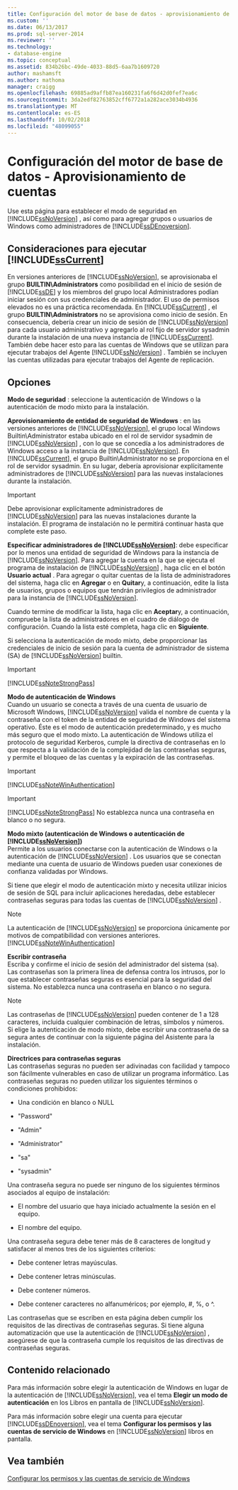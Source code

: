 ```yaml
---
title: Configuración del motor de base de datos - aprovisionamiento de cuentas | Microsoft Docs
ms.custom: ''
ms.date: 06/13/2017
ms.prod: sql-server-2014
ms.reviewer: ''
ms.technology:
- database-engine
ms.topic: conceptual
ms.assetid: 834b26bc-49de-4033-88d5-6aa7b1609720
author: mashamsft
ms.author: mathoma
manager: craigg
ms.openlocfilehash: 69885ad9affb87ea160231fa6f6d42d0fef7ea6c
ms.sourcegitcommit: 3da2edf82763852cff6772a1a282ace3034b4936
ms.translationtype: MT
ms.contentlocale: es-ES
ms.lasthandoff: 10/02/2018
ms.locfileid: "48099055"
---
```

# <a name="database-engine-configuration---account-provisioning"></a>Configuración del motor de base de datos - Aprovisionamiento de cuentas
  Use esta página para establecer el modo de seguridad en [!INCLUDE[ssNoVersion](../../includes/ssnoversion-md.md)] , así como para agregar grupos o usuarios de Windows como administradores de [!INCLUDE[ssDEnoversion](../../includes/ssdenoversion-md.md)].  
  
## <a name="considerations-for-running-includesscurrentincludessscurrent-mdmd"></a>Consideraciones para ejecutar [!INCLUDE[ssCurrent](../../includes/sscurrent-md.md)]  
 En versiones anteriores de [!INCLUDE[ssNoVersion](../../includes/ssnoversion-md.md)], se aprovisionaba el grupo **BUILTIN\Administrators** como posibilidad en el inicio de sesión de [!INCLUDE[ssDE](../../includes/ssde-md.md)] y los miembros del grupo local Administradores podían iniciar sesión con sus credenciales de administrador. El uso de permisos elevados no es una práctica recomendada. En [!INCLUDE[ssCurrent](../../includes/sscurrent-md.md)] , el grupo **BUILTIN\Administrators** no se aprovisiona como inicio de sesión. En consecuencia, debería crear un inicio de sesión de [!INCLUDE[ssNoVersion](../../includes/ssnoversion-md.md)] para cada usuario administrativo y agregarlo al rol fijo de servidor sysadmin durante la instalación de una nueva instancia de [!INCLUDE[ssCurrent](../../includes/sscurrent-md.md)]. También debe hacer esto para las cuentas de Windows que se utilizan para ejecutar trabajos del Agente [!INCLUDE[ssNoVersion](../../includes/ssnoversion-md.md)] . También se incluyen las cuentas utilizadas para ejecutar trabajos del Agente de replicación.  
  
## <a name="options"></a>Opciones  
 **Modo de seguridad** : seleccione la autenticación de Windows o la autenticación de modo mixto para la instalación.  
  
 **Aprovisionamiento de entidad de seguridad de Windows** : en las versiones anteriores de [!INCLUDE[ssNoVersion](../../includes/ssnoversion-md.md)], el grupo local Windows Builtin\Administrator estaba ubicado en el rol de servidor sysadmin de [!INCLUDE[ssNoVersion](../../includes/ssnoversion-md.md)] , con lo que se concedía a los administradores de Windows acceso a la instancia de [!INCLUDE[ssNoVersion](../../includes/ssnoversion-md.md)]. En [!INCLUDE[ssCurrent](../../includes/sscurrent-md.md)], el grupo Builtin\Administrator no se proporciona en el rol de servidor sysadmin. En su lugar, debería aprovisionar explícitamente administradores de [!INCLUDE[ssNoVersion](../../includes/ssnoversion-md.md)] para las nuevas instalaciones durante la instalación.  
  
> [!IMPORTANT]  
>  Debe aprovisionar explícitamente administradores de [!INCLUDE[ssNoVersion](../../includes/ssnoversion-md.md)] para las nuevas instalaciones durante la instalación. El programa de instalación no le permitirá continuar hasta que complete este paso.  
  
 **Especificar administradores de [!INCLUDE[ssNoVersion](../../includes/ssnoversion-md.md)]**: debe especificar por lo menos una entidad de seguridad de Windows para la instancia de [!INCLUDE[ssNoVersion](../../includes/ssnoversion-md.md)]. Para agregar la cuenta en la que se ejecuta el programa de instalación de [!INCLUDE[ssNoVersion](../../includes/ssnoversion-md.md)] , haga clic en el botón **Usuario actual** . Para agregar o quitar cuentas de la lista de administradores del sistema, haga clic en **Agregar** o en **Quitar**y, a continuación, edite la lista de usuarios, grupos o equipos que tendrán privilegios de administrador para la instancia de [!INCLUDE[ssNoVersion](../../includes/ssnoversion-md.md)].  
  
 Cuando termine de modificar la lista, haga clic en **Aceptar**y, a continuación, compruebe la lista de administradores en el cuadro de diálogo de configuración. Cuando la lista esté completa, haga clic en **Siguiente**.  
  
 Si selecciona la autenticación de modo mixto, debe proporcionar las credenciales de inicio de sesión para la cuenta de administrador de sistema (SA) de [!INCLUDE[ssNoVersion](../../includes/ssnoversion-md.md)] builtin.  
  
> [!IMPORTANT]  
>  [!INCLUDE[ssNoteStrongPass](../../includes/ssnotestrongpass-md.md)]  
  
 **Modo de autenticación de Windows**  
 Cuando un usuario se conecta a través de una cuenta de usuario de Microsoft Windows, [!INCLUDE[ssNoVersion](../../includes/ssnoversion-md.md)] valida el nombre de cuenta y la contraseña con el token de la entidad de seguridad de Windows del sistema operativo. Éste es el modo de autenticación predeterminado, y es mucho más seguro que el modo mixto. La autenticación de Windows utiliza el protocolo de seguridad Kerberos, cumple la directiva de contraseñas en lo que respecta a la validación de la complejidad de las contraseñas seguras, y permite el bloqueo de las cuentas y la expiración de las contraseñas.  
  
> [!IMPORTANT]  
>  [!INCLUDE[ssNoteWinAuthentication](../../includes/ssnotewinauthentication-md.md)]  
  
> [!IMPORTANT]  
>  [!INCLUDE[ssNoteStrongPass](../../includes/ssnotestrongpass-md.md)] No establezca nunca una contraseña en blanco o no segura.  
  
 **Modo mixto (autenticación de Windows o autenticación de [!INCLUDE[ssNoVersion](../../includes/ssnoversion-md.md)])**  
 Permite a los usuarios conectarse con la autenticación de Windows o la autenticación de [!INCLUDE[ssNoVersion](../../includes/ssnoversion-md.md)] . Los usuarios que se conectan mediante una cuenta de usuario de Windows pueden usar conexiones de confianza validadas por Windows.  
  
 Si tiene que elegir el modo de autenticación mixto y necesita utilizar inicios de sesión de SQL para incluir aplicaciones heredadas, debe establecer contraseñas seguras para todas las cuentas de [!INCLUDE[ssNoVersion](../../includes/ssnoversion-md.md)] .  
  
> [!NOTE]  
>  La autenticación de [!INCLUDE[ssNoVersion](../../includes/ssnoversion-md.md)] se proporciona únicamente por motivos de compatibilidad con versiones anteriores. [!INCLUDE[ssNoteWinAuthentication](../../includes/ssnotewinauthentication-md.md)]  
  
 **Escribir contraseña**  
 Escriba y confirme el inicio de sesión del administrador del sistema (sa). Las contraseñas son la primera línea de defensa contra los intrusos, por lo que establecer contraseñas seguras es esencial para la seguridad del sistema. No establezca nunca una contraseña en blanco o no segura.  
  
> [!NOTE]  
>  Las contraseñas de [!INCLUDE[ssNoVersion](../../includes/ssnoversion-md.md)] pueden contener de 1 a 128 caracteres, incluida cualquier combinación de letras, símbolos y números. Si elige la autenticación de modo mixto, debe escribir una contraseña de sa segura antes de continuar con la siguiente página del Asistente para la instalación.  
  
 **Directrices para contraseñas seguras**  
 Las contraseñas seguras no pueden ser adivinadas con facilidad y tampoco son fácilmente vulnerables en caso de utilizar un programa informático. Las contraseñas seguras no pueden utilizar los siguientes términos o condiciones prohibidos:  
  
-   Una condición en blanco o NULL  
  
-   "Password"  
  
-   "Admin"  
  
-   "Administrator"  
  
-   "sa"  
  
-   "sysadmin"  
  
 Una contraseña segura no puede ser ninguno de los siguientes términos asociados al equipo de instalación:  
  
-   El nombre del usuario que haya iniciado actualmente la sesión en el equipo.  
  
-   El nombre del equipo.  
  
 Una contraseña segura debe tener más de 8 caracteres de longitud y satisfacer al menos tres de los siguientes criterios:  
  
-   Debe contener letras mayúsculas.  
  
-   Debe contener letras minúsculas.  
  
-   Debe contener números.  
  
-   Debe contener caracteres no alfanuméricos; por ejemplo, #, %, o ^.  
  
 Las contraseñas que se escriben en esta página deben cumplir los requisitos de las directivas de contraseñas seguras. Si tiene alguna automatización que use la autenticación de [!INCLUDE[ssNoVersion](../../includes/ssnoversion-md.md)] , asegúrese de que la contraseña cumple los requisitos de las directivas de contraseñas seguras.  
  
## <a name="related-content"></a>Contenido relacionado  
 Para más información sobre elegir la autenticación de Windows en lugar de la autenticación de [!INCLUDE[ssNoVersion](../../includes/ssnoversion-md.md)], vea el tema **Elegir un modo de autenticación** en los Libros en pantalla de [!INCLUDE[ssNoVersion](../../includes/ssnoversion-md.md)].  
  
 Para más información sobre elegir una cuenta para ejecutar [!INCLUDE[ssDEnoversion](../../includes/ssdenoversion-md.md)], vea el tema **Configurar los permisos y las cuentas de servicio de Windows** en [!INCLUDE[ssNoVersion](../../includes/ssnoversion-md.md)] libros en pantalla.  
  
## <a name="see-also"></a>Vea también  
 [Configurar los permisos y las cuentas de servicio de Windows](../../database-engine/configure-windows/configure-windows-service-accounts-and-permissions.md)  
  
  
